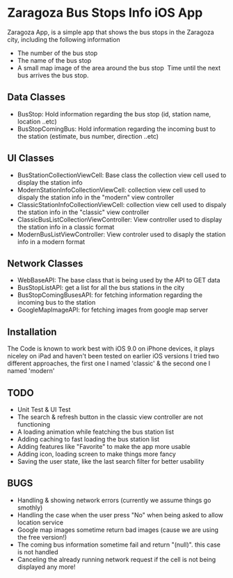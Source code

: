 # Zaragoza Bus Stops Info iOS App

Zaragoza App, is a simple app that shows the bus stops in the Zaragoza city, including the following information
- The number of the bus stop
- The name of the bus stop
- A small map image of the area around the bus stop ­ Time until the next bus arrives the bus stop.

## Data Classes

- BusStop: Hold information regarding the bus stop (id, station name, location ..etc)
- BusStopComingBus: Hold information regarding the incoming bust to the station (estimate, bus number, direction ..etc)

## UI Classes

- BusStationCollectionViewCell: Base class the collection view cell used to display the station info
- ModernStationInfoCollectionViewCell: collection view cell used to dispaly the station info in the "modern" view controller
- ClassicStationInfoCollectionViewCell: collection view cell used to dispaly the station info in the "classic" view controller
- ClassicBusListCollectionViewController: View controller used to display the station info in a classic format
- ModernBusListViewController: View controler used to disaply the station info in a modern format

## Network Classes
- WebBaseAPI: The base class that is being used by the API to GET data
- BusStopListAPI: get a list for all the bus stations in the city
- BusStopComingBusesAPI: for fetching information regarding the incoming bus to the station
- GoogleMapImageAPI: for fetching images from google map server

## Installation

The Code is known to work best with iOS 9.0 on iPhone devices, it plays niceley on iPad and haven't been tested on earlier iOS versions
I tried two different approaches, the first one I named 'classic' & the second one I named 'modern'

## TODO
- Unit Test & UI Test
- The search & refresh button in the classic view controller are not functioning
- A loading animation while featching the bus station list
- Adding caching to fast loading the bus station list
- Adding features like "Favorite" to make the app more usable
- Adding icon, loading screen to make things more fancy
- Saving the user state, like the last search filter for better usability

## BUGS
- Handling & showing network errors (currently we assume things go smothly)
- Handling the case when the user press "No" when being asked to allow location service
- Google map images sometime return bad images (cause we are using the free version!)
- The coming bus information sometime fail and return "(null)". this case is not handled
- Canceling the already running network request if the cell is not being displayed any more!



